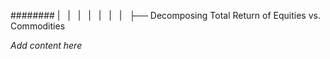 ######## |   |   |   |   |   |   |   ├── Decomposing Total Return of Equities vs. Commodities

*Add content here*